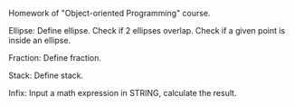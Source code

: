 Homework of "Object-oriented Programming" course.

Ellipse: Define ellipse. Check if 2 ellipses overlap. Check if a given point is inside an ellipse.

Fraction: Define fraction.

Stack: Define stack.

Infix: Input a math expression in STRING, calculate the result.
